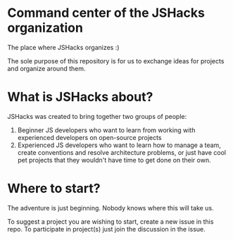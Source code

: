 Command center of the JSHacks organization
==============

The place where JSHacks organizes :)

The sole purpose of this repository is for us to exchange ideas for projects and organize around them. 

What is JSHacks about?
==============

JSHacks was created to bring together two groups of people: 

1. Beginner JS developers who want to learn from working with experienced developers on open-source projects
2. Experienced JS developers who want to learn how to manage a team, create conventions and resolve architecture problems, or just have cool pet projects that they wouldn't have time to get done on their own.



Where to start?
==============

The adventure is just beginning. Nobody knows where this will take us.

To suggest a project you are wishing to start, create a new issue in this repo.
To participate in project(s) just join the discussion in the issue.

